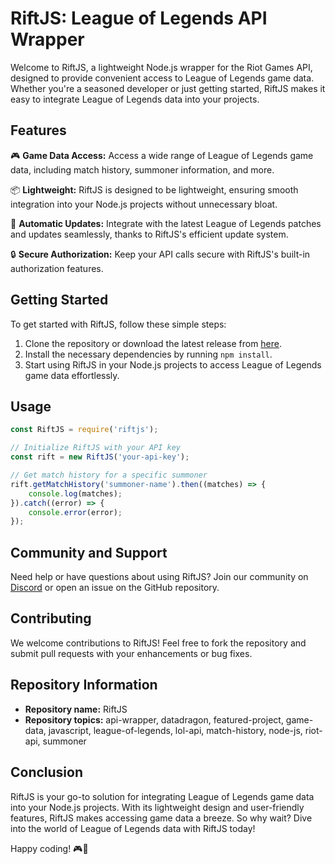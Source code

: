 # RiftJS: League of Legends API Wrapper

Welcome to RiftJS, a lightweight Node.js wrapper for the Riot Games API, designed to provide convenient access to League of Legends game data. Whether you're a seasoned developer or just getting started, RiftJS makes it easy to integrate League of Legends data into your projects.

## Features

🎮 **Game Data Access:** Access a wide range of League of Legends game data, including match history, summoner information, and more.

📦 **Lightweight:** RiftJS is designed to be lightweight, ensuring smooth integration into your Node.js projects without unnecessary bloat.

🔄 **Automatic Updates:** Integrate with the latest League of Legends patches and updates seamlessly, thanks to RiftJS's efficient update system.

🔒 **Secure Authorization:** Keep your API calls secure with RiftJS's built-in authorization features.

## Getting Started

To get started with RiftJS, follow these simple steps:

1. Clone the repository or download the latest release from [here](https://github.com/Jonatansilx/RiftJS/releases).
2. Install the necessary dependencies by running `npm install`.
3. Start using RiftJS in your Node.js projects to access League of Legends game data effortlessly.

## Usage

```javascript
const RiftJS = require('riftjs');

// Initialize RiftJS with your API key
const rift = new RiftJS('your-api-key');

// Get match history for a specific summoner
rift.getMatchHistory('summoner-name').then((matches) => {
    console.log(matches);
}).catch((error) => {
    console.error(error);
});
```

## Community and Support

Need help or have questions about using RiftJS? Join our community on [Discord](https://discord.gg/riftjs) or open an issue on the GitHub repository.

## Contributing

We welcome contributions to RiftJS! Feel free to fork the repository and submit pull requests with your enhancements or bug fixes.

## Repository Information

- **Repository name:** RiftJS
- **Repository topics:** api-wrapper, datadragon, featured-project, game-data, javascript, league-of-legends, lol-api, match-history, node-js, riot-api, summoner

## Conclusion

RiftJS is your go-to solution for integrating League of Legends game data into your Node.js projects. With its lightweight design and user-friendly features, RiftJS makes accessing game data a breeze. So why wait? Dive into the world of League of Legends data with RiftJS today!

Happy coding! 🎮🚀